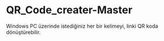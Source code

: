 # QR_Code_creater-Master

Windows PC üzerinde istediğiniz her bir kelimeyi, linki QR koda dönüştürebilir.






